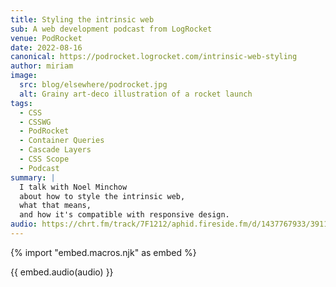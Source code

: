 ```yaml
---
title: Styling the intrinsic web
sub: A web development podcast from LogRocket
venue: PodRocket
date: 2022-08-16
canonical: https://podrocket.logrocket.com/intrinsic-web-styling
author: miriam
image:
  src: blog/elsewhere/podrocket.jpg
  alt: Grainy art-deco illustration of a rocket launch
tags:
  - CSS
  - CSSWG
  - PodRocket
  - Container Queries
  - Cascade Layers
  - CSS Scope
  - Podcast
summary: |
  I talk with Noel Minchow
  about how to style the intrinsic web,
  what that means,
  and how it's compatible with responsive design.
audio: https://chrt.fm/track/7F1212/aphid.fireside.fm/d/1437767933/3911462c-bca2-48c2-9103-610ba304c673/428b7c76-ba2e-46a6-bd53-1ab9369aa26c.mp3
---
```


{% import "embed.macros.njk" as embed %}

{{ embed.audio(audio) }}
